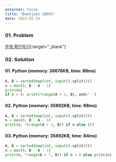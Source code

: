 ```yaml
---
external: false
title: "Baekjoon 10093"
date: 2023-05-19
---
```


### 01. Problem

[문제 확인하기](https://www.acmicpc.net/problem/10093){:target="_blank"}

### 02. Solution

#### 01. Python (memory: 36676KB, time: 88ms)

```Python
A, B = sorted(map(int, input().split()))
n = max(0, B - A - 1)
print(n)
if n > 0: print(*range(A + 1, B), end=' ')
```

#### 02. Python (memory: 35892KB, time: 88ms)

```Python
A, B = sorted(map(int, input().split()))
n = max(0, B - A - 1)
print(n, *(range(A + 1, B)) if n else [])
```

#### 03. Python (memory: 35892KB, time: 84ms)

```Python
A, B = sorted(map(int, input().split()))
n = max(0, B - A - 1)
print(n, *range(A + 1, B)) if n > 0 else print(n)
```
